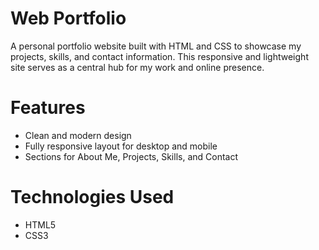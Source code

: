 # Web Portfolio
A personal portfolio website built with HTML and CSS to showcase my projects, skills, and contact information. This responsive and lightweight site serves as a central hub for my work and online presence.

# Features
- Clean and modern design
- Fully responsive layout for desktop and mobile
- Sections for About Me, Projects, Skills, and Contact

# Technologies Used
- HTML5
- CSS3
